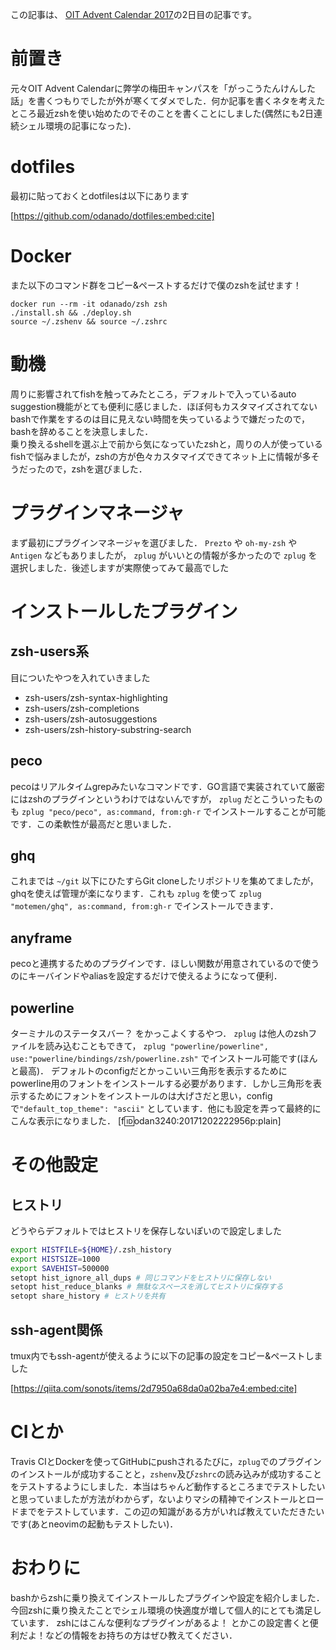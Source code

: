 この記事は、 [OIT Advent Calendar 2017](https://adventar.org/calendars/2102)の2日目の記事です。

# 前置き
元々OIT Advent Calendarに弊学の梅田キャンパスを「がっこうたんけんした話」を書くつもりでしたが外が寒くてダメでした．何か記事を書くネタを考えたところ最近zshを使い始めたのでそのことを書くことにしました(偶然にも2日連続シェル環境の記事になった)．

# dotfiles
最初に貼っておくとdotfilesは以下にあります

[https://github.com/odanado/dotfiles:embed:cite]

# Docker
また以下のコマンド群をコピー&ペーストするだけで僕のzshを試せます！
```
docker run --rm -it odanado/zsh zsh
./install.sh && ./deploy.sh
source ~/.zshenv && source ~/.zshrc
```

# 動機
周りに影響されてfishを触ってみたところ，デフォルトで入っているauto suggestion機能がとても便利に感じました．ほぼ何もカスタマイズされてないbashで作業をするのは目に見えない時間を失っているようで嫌だったので，bashを辞めることを決意しました．  
乗り換えるshellを選ぶ上で前から気になっていたzshと，周りの人が使っているfishで悩みましたが，zshの方が色々カスタマイズできてネット上に情報が多そうだったので，zshを選びました．

# プラグインマネージャ
まず最初にプラグインマネージャを選びました． `Prezto` や `oh-my-zsh` や `Antigen` などもありましたが， `zplug` がいいとの情報が多かったので `zplug` を選択しました．後述しますが実際使ってみて最高でした

# インストールしたプラグイン
## zsh-users系
目についたやつを入れていきました

- zsh-users/zsh-syntax-highlighting
- zsh-users/zsh-completions
- zsh-users/zsh-autosuggestions
- zsh-users/zsh-history-substring-search

## peco
pecoはリアルタイムgrepみたいなコマンドです．GO言語で実装されていて厳密にはzshのプラグインというわけではないんですが， `zplug` だとこういったものも `zplug "peco/peco", as:command, from:gh-r` でインストールすることが可能です．この柔軟性が最高だと思いました．

## ghq
これまでは `~/git` 以下にひたすらGit cloneしたリポジトリを集めてましたが，ghqを使えば管理が楽になります．これも `zplug` を使って `zplug "motemen/ghq", as:command, from:gh-r` でインストールできます．

## anyframe
pecoと連携するためのプラグインです．ほしい関数が用意されているので使うのにキーバインドやaliasを設定するだけで使えるようになって便利．

## powerline
ターミナルのステータスバー？ をかっこよくするやつ． `zplug` は他人のzshファイルを読み込むこともできて， `zplug "powerline/powerline", use:"powerline/bindings/zsh/powerline.zsh"` でインストール可能です(ほんと最高)．
デフォルトのconfigだとかっこいい三角形を表示するためにpowerline用のフォントをインストールする必要があります．しかし三角形を表示するためにフォントをインストールのは大げさだと思い，configで`"default_top_theme": "ascii"` としています．他にも設定を弄って最終的にこんな表示になりました．
[f:id:odan3240:20171202222956p:plain]


# その他設定
## ヒストリ
どうやらデフォルトではヒストリを保存しないぽいので設定しました

```bash
export HISTFILE=${HOME}/.zsh_history
export HISTSIZE=1000
export SAVEHIST=500000
setopt hist_ignore_all_dups # 同じコマンドをヒストリに保存しない
setopt hist_reduce_blanks # 無駄なスペースを消してヒストリに保存する
setopt share_history # ヒストリを共有
```

## ssh-agent関係
tmux内でもssh-agentが使えるように以下の記事の設定をコピー&ペーストしました

[https://qiita.com/sonots/items/2d7950a68da0a02ba7e4:embed:cite]

# CIとか
Travis CIとDockerを使ってGitHubにpushされるたびに，`zplug`でのプラグインのインストールが成功することと，`zshenv`及び`zshrc`の読み込みが成功することをテストするようにしました．本当はちゃんど動作するところまでテストしたいと思っていましたが方法がわからず，ないよりマシの精神でインストールとロードまでをテストしています．この辺の知識がある方がいれば教えていただきたいです(あとneovimの起動もテストしたい)．

# おわりに
bashからzshに乗り換えてインストールしたプラグインや設定を紹介しました．今回zshに乗り換えたことでシェル環境の快適度が増して個人的にとても満足しています．
zshにはこんな便利なプラグインがあるよ！ とかこの設定書くと便利だよ！などの情報をお持ちの方はぜひ教えてください．
